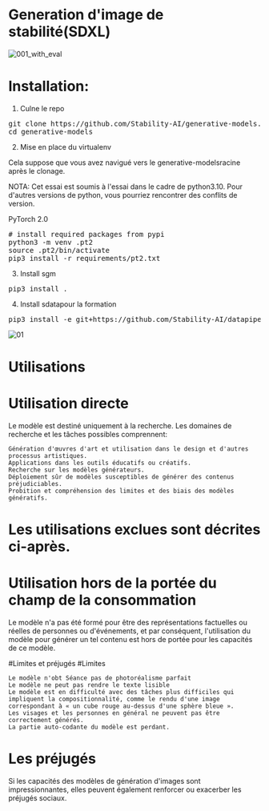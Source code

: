 
# Generation d'image de stabilité(SDXL)
![001_with_eval](https://github.com/Ulrich75/Hackathon-AI/assets/127865109/b262ba68-b099-43fb-b772-d3f06ce98745)

# Installation:

1. Culne le repo

<pre class="python">
git clone https://github.com/Stability-AI/generative-models.git
cd generative-models
</pre>


2. Mise en place du virtualenv

Cela suppose que vous avez navigué vers le generative-modelsracine après le clonage.

NOTA: Cet essai est soumis à l'essai dans le cadre de python3.10. Pour d'autres versions de python, vous pourriez rencontrer des conflits de version.

PyTorch 2.0

<pre class="python">
# install required packages from pypi
python3 -m venv .pt2
source .pt2/bin/activate
pip3 install -r requirements/pt2.txt
</pre>


3. Install sgm

<pre class="python">
pip3 install .
</pre>

4. Install sdatapour la formation

<pre class="python">
pip3 install -e git+https://github.com/Stability-AI/datapipelines.git@main#egg=sdata
</pre>

![01](https://github.com/Ulrich75/Hackathon-AI/assets/127865109/4c9b4353-8259-4e31-a795-037e739f0728)



# Utilisations
# Utilisation directe

Le modèle est destiné uniquement à la recherche. Les domaines de recherche et les tâches possibles comprennent:

    Génération d'œuvres d'art et utilisation dans le design et d'autres processus artistiques.
    Applications dans les outils éducatifs ou créatifs.
    Recherche sur les modèles générateurs.
    Déploiement sûr de modèles susceptibles de générer des contenus préjudiciables.
    Probition et compréhension des limites et des biais des modèles génératifs.

# Les utilisations exclues sont décrites ci-après.
# Utilisation hors de la portée du champ de la consommation

Le modèle n'a pas été formé pour être des représentations factuelles ou réelles de personnes ou d'événements, et par conséquent, l'utilisation du modèle pour générer un tel contenu est hors de portée pour les capacités de ce modèle.

#Limites et préjugés
#Limites

    Le modèle n'obt Séance pas de photoréalisme parfait
    Le modèle ne peut pas rendre le texte lisible
    Le modèle est en difficulté avec des tâches plus difficiles qui impliquent la compositionnalité, comme le rendu d'une image correspondant à « un cube rouge au-dessus d'une sphère bleue ».
    Les visages et les personnes en général ne peuvent pas être correctement générés.
    La partie auto-codante du modèle est perdant.

# Les préjugés

Si les capacités des modèles de génération d'images sont impressionnantes, elles peuvent également renforcer ou exacerber les préjugés sociaux.


